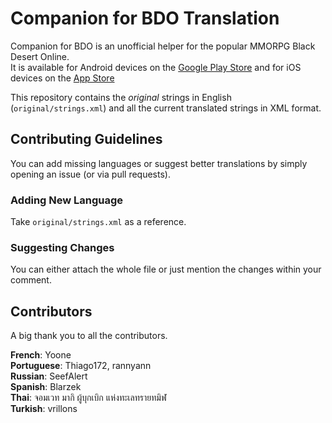 Companion for BDO Translation
=============================
Companion for BDO is an unofficial helper for the popular MMORPG Black Desert Online.                         
It is available for Android devices on the [Google Play Store](https://play.google.com/store/apps/details?id=org.gimu.bdocompanionfree) and for iOS devices on the [App Store](https://itunes.apple.com/us/app/companion-for-bdo/id1375333577?mt=8)

This repository contains the *original* strings in English (```original/strings.xml```) and all the current translated strings in XML format.

## Contributing Guidelines
You can add missing languages or suggest better translations by simply opening an issue (or via pull requests).

### Adding New Language
Take ```original/strings.xml``` as a reference.

### Suggesting Changes
You can either attach the whole file or just mention the changes within your comment.

## Contributors
A big thank you to all the contributors.

**French**: Yoone                            
**Portuguese**: Thiago172, rannyann                              
**Russian**: SeefAlert                           
**Spanish**: Blarzek                              
**Thai**: จอมเวท มากิ ผู้บุกเบิก แห่งทะเลทรายทมิฬ              
**Turkish**: vrillons

